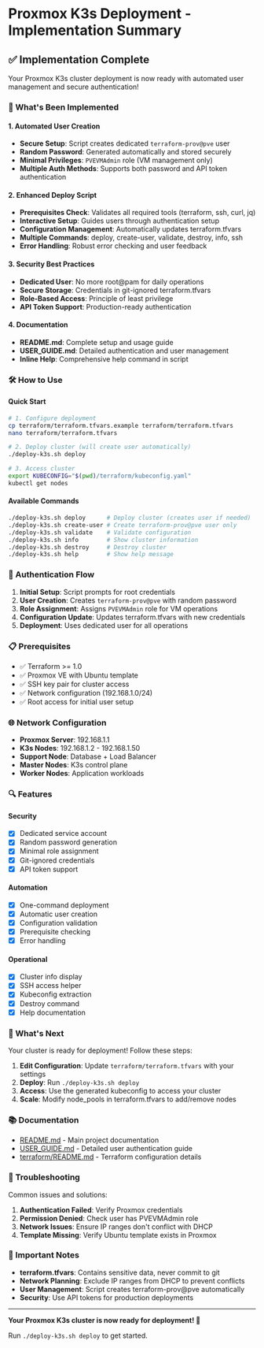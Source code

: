 # Proxmox K3s Deployment - Implementation Summary

## ✅ Implementation Complete

Your Proxmox K3s cluster deployment is now ready with automated user management and secure authentication!

### 🚀 What's Been Implemented

#### 1. Automated User Creation
- **Secure Setup**: Script creates dedicated `terraform-prov@pve` user
- **Random Password**: Generated automatically and stored securely
- **Minimal Privileges**: `PVEVMAdmin` role (VM management only)
- **Multiple Auth Methods**: Supports both password and API token authentication

#### 2. Enhanced Deploy Script
- **Prerequisites Check**: Validates all required tools (terraform, ssh, curl, jq)
- **Interactive Setup**: Guides users through authentication setup
- **Configuration Management**: Automatically updates terraform.tfvars
- **Multiple Commands**: deploy, create-user, validate, destroy, info, ssh
- **Error Handling**: Robust error checking and user feedback

#### 3. Security Best Practices
- **Dedicated User**: No more root@pam for daily operations
- **Secure Storage**: Credentials in git-ignored terraform.tfvars
- **Role-Based Access**: Principle of least privilege
- **API Token Support**: Production-ready authentication

#### 4. Documentation
- **README.md**: Complete setup and usage guide
- **USER_GUIDE.md**: Detailed authentication and user management
- **Inline Help**: Comprehensive help command in script

### 🛠️ How to Use

#### Quick Start
```bash
# 1. Configure deployment
cp terraform/terraform.tfvars.example terraform/terraform.tfvars
nano terraform/terraform.tfvars

# 2. Deploy cluster (will create user automatically)
./deploy-k3s.sh deploy

# 3. Access cluster
export KUBECONFIG="$(pwd)/terraform/kubeconfig.yaml"
kubectl get nodes
```

#### Available Commands
```bash
./deploy-k3s.sh deploy      # Deploy cluster (creates user if needed)
./deploy-k3s.sh create-user # Create terraform-prov@pve user only
./deploy-k3s.sh validate    # Validate configuration
./deploy-k3s.sh info        # Show cluster information
./deploy-k3s.sh destroy     # Destroy cluster
./deploy-k3s.sh help        # Show help message
```

### 🔐 Authentication Flow

1. **Initial Setup**: Script prompts for root credentials
2. **User Creation**: Creates `terraform-prov@pve` with random password
3. **Role Assignment**: Assigns `PVEVMAdmin` role for VM operations
4. **Configuration Update**: Updates terraform.tfvars with new credentials
5. **Deployment**: Uses dedicated user for all operations

### 📋 Prerequisites

- ✅ Terraform >= 1.0
- ✅ Proxmox VE with Ubuntu template
- ✅ SSH key pair for cluster access
- ✅ Network configuration (192.168.1.0/24)
- ✅ Root access for initial user setup

### 🌐 Network Configuration

- **Proxmox Server**: 192.168.1.1
- **K3s Nodes**: 192.168.1.2 - 192.168.1.50
- **Support Node**: Database + Load Balancer
- **Master Nodes**: K3s control plane
- **Worker Nodes**: Application workloads

### 🔍 Features

#### Security
- [x] Dedicated service account
- [x] Random password generation
- [x] Minimal role assignment
- [x] Git-ignored credentials
- [x] API token support

#### Automation
- [x] One-command deployment
- [x] Automatic user creation
- [x] Configuration validation
- [x] Prerequisite checking
- [x] Error handling

#### Operational
- [x] Cluster info display
- [x] SSH access helper
- [x] Kubeconfig extraction
- [x] Destroy command
- [x] Help documentation

### 🎯 What's Next

Your cluster is ready for deployment! Follow these steps:

1. **Edit Configuration**: Update `terraform/terraform.tfvars` with your settings
2. **Deploy**: Run `./deploy-k3s.sh deploy`
3. **Access**: Use the generated kubeconfig to access your cluster
4. **Scale**: Modify node_pools in terraform.tfvars to add/remove nodes

### 📚 Documentation

- [README.md](README.md) - Main project documentation
- [USER_GUIDE.md](USER_GUIDE.md) - Detailed user authentication guide
- [terraform/README.md](terraform/README.md) - Terraform configuration details

### 🔧 Troubleshooting

Common issues and solutions:

1. **Authentication Failed**: Verify Proxmox credentials
2. **Permission Denied**: Check user has PVEVMAdmin role
3. **Network Issues**: Ensure IP ranges don't conflict with DHCP
4. **Template Missing**: Verify Ubuntu template exists in Proxmox

### 🚨 Important Notes

- **terraform.tfvars**: Contains sensitive data, never commit to git
- **Network Planning**: Exclude IP ranges from DHCP to prevent conflicts
- **User Management**: Script creates terraform-prov@pve automatically
- **Security**: Use API tokens for production deployments

---

**Your Proxmox K3s cluster is now ready for deployment! 🎉**

Run `./deploy-k3s.sh deploy` to get started.
